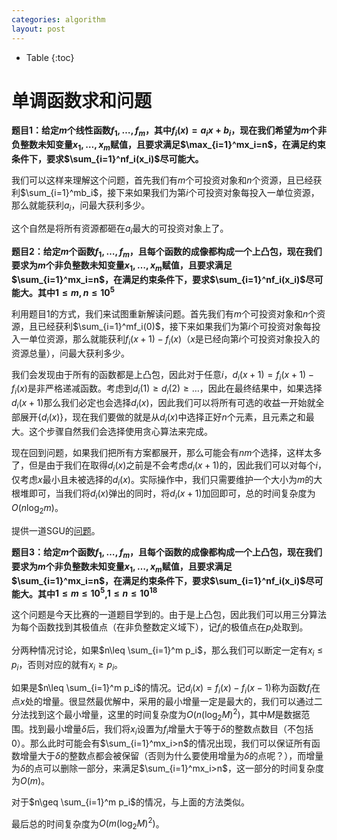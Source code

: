 ```yaml
---
categories: algorithm
layout: post
---
```


- Table
{:toc}

# 单调函数求和问题

**题目1：给定$m$个线性函数$f_1,\ldots,f_m$，其中$f_i(x)=a_ix+b_i$，现在我们希望为$m$个非负整数未知变量$x_1,\ldots,x_m$赋值，且要求满足$\max_{i=1}^mx_i=n$，在满足约束条件下，要求$\sum_{i=1}^nf_i(x_i)$尽可能大。**

我们可以这样来理解这个问题，首先我们有$m$个可投资对象和$n$个资源，且已经获利$\sum_{i=1}^mb_i$，接下来如果我们为第$i$个可投资对象每投入一单位资源，那么就能获利$a_i$，问最大获利多少。

这个自然是将所有资源都砸在$a_i$最大的可投资对象上了。

**题目2：给定$m$个函数$f_1,\ldots,f_m$，且每个函数的成像都构成一个上凸包，现在我们要求为$m$个非负整数未知变量$x_1,\ldots,x_m$赋值，且要求满足$\sum_{i=1}^mx_i=n$，在满足约束条件下，要求$\sum_{i=1}^nf_i(x_i)$尽可能大。其中$1\leq m,n\leq 10^5$**

利用题目1的方式，我们来试图重新解读问题。首先我们有$m$个可投资对象和$n$个资源，且已经获利$\sum_{i=1}^mf_i(0)$，接下来如果我们为第$i$个可投资对象每投入一单位资源，那么就能获利$f_i(x+1)-f_i(x)$（$x$是已经向第$i$个可投资对象投入的资源总量），问最大获利多少。

我们会发现由于所有的函数都是上凸包，因此对于任意$i$，$d_i(x+1)=f_i(x+1)-f_i(x)$是非严格递减函数。考虑到$d_i(1)\geq d_i(2)\geq \ldots$，因此在最终结果中，如果选择$d_i(x+1)$那么我们必定也会选择$d_i(x)$，因此我们可以将所有可选的收益一开始就全部展开$\{d_i(x)\}$，现在我们要做的就是从$d_i(x)$中选择正好$n$个元素，且元素之和最大。这个步骤自然我们会选择使用贪心算法来完成。

现在回到问题，如果我们把所有方案都展开，那么可能会有$nm$个选择，这样太多了，但是由于我们在取得$d_i(x)$之前是不会考虑$d_i(x+1)$的，因此我们可以对每个$i$，仅考虑$x$最小且未被选择的$d_i(x)$。实际操作中，我们只需要维护一个大小为$m$的大根堆即可，当我们将$d_i(x)$弹出的同时，将$d_i(x+1)$加回即可，总的时间复杂度为$O(n\log_2m)$。

提供一道SGU的[问题](https://codeforces.com/problemsets/acmsguru/problem/99999/207)。

**题目3：给定$m$个函数$f_1,\ldots,f_m$，且每个函数的成像都构成一个上凸包，现在我们要求为$m$个非负整数未知变量$x_1,\ldots,x_m$赋值，且要求满足$\sum_{i=1}^mx_i=n$，在满足约束条件下，要求$\sum_{i=1}^nf_i(x_i)$尽可能大。其中$1\leq m\leq 10^5$,$1\leq n\leq 10^{18}$**

这个问题是今天比赛的一道题目学到的。由于是上凸包，因此我们可以用三分算法为每个函数找到其极值点（在非负整数定义域下），记$f_i$的极值点在$p_i$处取到。

分两种情况讨论，如果$n\leq \sum_{i=1}^m p_i$，那么我们可以断定一定有$x_i\leq p_i$，否则对应的就有$x_i\geq p_i$。

如果是$n\leq \sum_{i=1}^m p_i$的情况。记$d_i(x)=f_i(x)-f_i(x-1)$称为函数$f_i$在点$x$处的增量。很显然最优解中，采用的最小增量一定是最大的，我们可以通过二分法找到这个最小增量，这里的时间复杂度为$O(n(\log_2M)^2)$，其中$M$是数据范围。找到最小增量$\delta$后，我们将$x_i$设置为$f_i$增量大于等于$\delta$的整数点数目（不包括0）。那么此时可能会有$\sum_{i=1}^mx_i>n$的情况出现，我们可以保证所有函数增量大于$\delta$的整数点都会被保留（否则为什么要使用增量为$\delta$的点呢？），而增量为$\delta$的点可以删除一部分，来满足$\sum_{i=1}^mx_i>n$，这一部分的时间复杂度为$O(m)$。

对于$n\geq \sum_{i=1}^m p_i$的情况，与上面的方法类似。

最后总的时间复杂度为$O(m(\log_2M)^2)$。